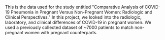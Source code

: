 This is the data used for the study entitled "Comparative Analysis of COVID-19 Pneumonia in Pregnant Versus Non-Pregnant Women: Radiologic and Clinical Perspectives." In this project, we looked into the radiologic, laboratory, and clinical differences of COVID-19 in pregnant women. We used a previously collected dataset of ~7000 patients to match non-pregnant women with pregnant counterparts.
